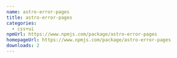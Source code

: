 ```yaml
---
name: astro-error-pages
title: astro-error-pages
categories:
  - css+ui
npmUrl: https://www.npmjs.com/package/astro-error-pages
homepageUrl: https://www.npmjs.com/package/astro-error-pages
downloads: 2
---
```

